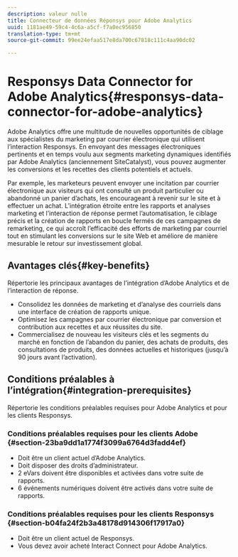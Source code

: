 ```yaml
---
description: valeur nulle
title: Connecteur de données Réponsys pour Adobe Analytics
uuid: 1181ae49-59c4-4c6a-a5cf-f7a0ec956850
translation-type: tm+mt
source-git-commit: 99ee24efaa517e8da700c67818c111c4aa90dc02

---
```



# Responsys Data Connector for Adobe Analytics{#responsys-data-connector-for-adobe-analytics}

Adobe Analytics offre une multitude de nouvelles opportunités de ciblage aux spécialistes du marketing par courrier électronique qui utilisent l’interaction Responsys. En envoyant des messages électroniques pertinents et en temps voulu aux segments marketing dynamiques identifiés par Adobe Analytics (anciennement SiteCatalyst), vous pouvez augmenter les conversions et les recettes des clients potentiels et actuels.

Par exemple, les marketeurs peuvent envoyer une incitation par courrier électronique aux visiteurs qui ont consulté un produit particulier ou abandonné un panier d’achats, les encourageant à revenir sur le site et à effectuer un achat. L’intégration étroite entre les rapports et analyses marketing et l’interaction de réponse permet l’automatisation, le ciblage précis et la création de rapports en boucle fermés de ces campagnes de remarketing, ce qui accroît l’efficacité des efforts de marketing par courriel tout en stimulant les conversions sur le site Web et améliore de manière mesurable le retour sur investissement global.

## Avantages clés{#key-benefits}

Répertorie les principaux avantages de l’intégration d’Adobe Analytics et de l’interaction de réponse.

* Consolidez les données de marketing et d’analyse des courriels dans une interface de création de rapports unique.
* Optimisez les campagnes par courrier électronique par conversion et contribution aux recettes et aux réussites du site.
* Commercialisez de nouveau les visiteurs clés et les segments du marché en fonction de l’abandon du panier, des achats de produits, des consultations de produits, des données actuelles et historiques (jusqu’à 90 jours avant l’activation).

## Conditions préalables à l’intégration{#integration-prerequisites}

Répertorie les conditions préalables requises pour Adobe Analytics et pour les clients Responsys.

### Conditions préalables requises pour les clients Adobe {#section-23ba9dd1a1774f3099a6764d3fadd4ef}

* Doit être un client actuel d’Adobe Analytics.
* Doit disposer des droits d’administrateur.
* 2 eVars doivent être disponibles et activées dans votre suite de rapports.
* 6 événements numériques doivent être activés dans votre suite de rapports.

### Conditions préalables requises pour les clients Responsys {#section-b04fa24f2b3a48178d914306f17917a0}

* Doit être un client actuel de Responsys.
* Vous devez avoir acheté Interact Connect pour Adobe Analytics.
